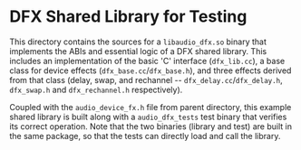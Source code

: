 # DFX Shared Library for Testing

This directory contains the sources for a `libaudio_dfx.so` binary that
implements the ABIs and essential logic of a DFX shared library. This includes
an implementation of the basic 'C' interface (`dfx_lib.cc`), a base class for
device effects (`dfx_base.cc`/`dfx_base.h`), and three effects derived from that
class (delay, swap, and rechannel -- `dfx_delay.cc`/`dfx_delay.h`, `dfx_swap.h`
and `dfx_rechannel.h` respectively).

Coupled with the `audio_device_fx.h` file from parent directory, this example
shared library is built along with a `audio_dfx_tests` test binary that verifies
its correct operation. Note that the two binaries (library and test) are built
in the same package, so that the tests can directly load and call the library.
